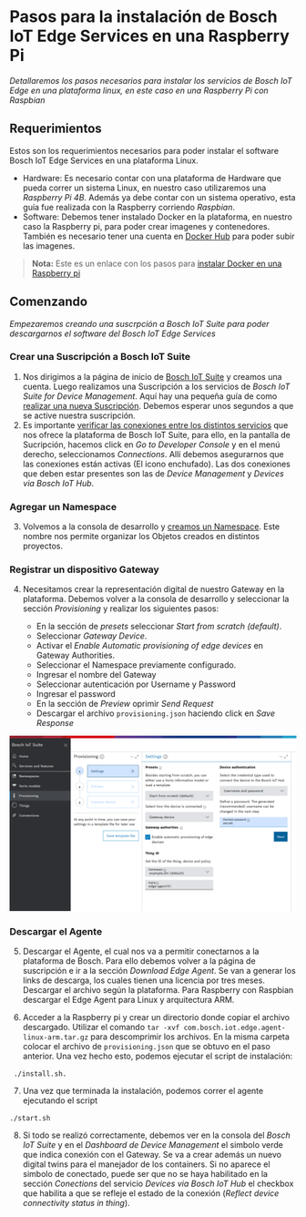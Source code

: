 # Pasos para la instalación de Bosch IoT Edge Services en una Raspberry Pi

_Detallaremos los pasos necesarios para instalar los servicios de Bosch IoT Edge en una plataforma linux, en este caso en una Raspberry Pi con Raspbian_

## Requerimientos
Estos son los requerimientos necesarios para poder instalar el software Bosch IoT Edge Services en una plataforma Linux.

* Hardware: Es necesario contar con una plataforma de Hardware que pueda correr un sistema Linux, en nuestro caso utilizaremos una _Raspberry Pi 4B_. Además ya debe contar con un sistema operativo, esta guía fue realizada con la Raspberry corriendo _Raspbian_.
* Software: Debemos tener instalado Docker en la plataforma, en nuestro caso la Raspberry pi, para poder crear imagenes y contenedores. También es necesario tener una cuenta en [Docker Hub](https://hub.docker.com/) para poder subir las imagenes.

> **Nota:** Este es un enlace con los pasos para [instalar Docker en una Raspberry pi](https://phoenixnap.com/kb/docker-on-raspberry-pi)


## Comenzando
_Empezaremos creando una suscrpción a Bosch IoT Suite para poder descargarnos el software del Bosch IoT Edge Services_

### Crear una Suscripción a Bosch IoT Suite

1. Nos dirigimos a la página de inicio de [Bosch IoT Suite](https://accounts.bosch-iot-suite.com) y creamos una cuenta. Luego realizamos una Suscripción a los servicios de _Bosch IoT Suite for Device Management_. Aquí hay una pequeña guía de como [realizar una nueva Suscripción](https://docs.bosch-iot-suite.com/device-management/Subscribe-a-service-instance.html). Debemos esperar unos segundos a que se active nuestra suscripción.
1. Es importante [verificar las conexiones entre los distintos servicios](https://docs.bosch-iot-suite.com/device-management/Check-your-connections.html) que nos ofrece la plataforma de Bosch IoT Suite, para ello, en la pantalla de Sucripción, hacemos click en _Go to Developer Console_ y en el menú derecho, seleccionamos _Connections_. Allí debemos asegurarnos que las conexiones están activas (El icono enchufado). Las dos conexiones que deben estar presentes son las de _Device Management_ y _Devices via Bosch IoT Hub_.

### Agregar un Namespace
3. Volvemos a la consola de desarrollo y [creamos un Namespace](https://docs.bosch-iot-suite.com/device-management/Register-a-namespace.html). Este nombre nos permite organizar los Objetos creados en distintos proyectos.

### Registrar un dispositivo Gateway
4. Necesitamos crear la representación digital de nuestro Gateway en la plataforma. Debemos volver a la consola de desarrollo y seleccionar la sección _Provisioning_ y realizar los siguientes pasos:

    - En la sección de _presets_ seleccionar _Start from scratch (default)_.
    - Seleccionar _Gateway Device_.
    - Activar el _Enable Automatic provisioning of edge devices_ en Gateway Authorities.
    - Seleccionar el Namespace previamente configurado.
    - Ingresar el nombre del Gateway
    - Seleccionar autenticación por Username y Password
    - Ingresar el password
    - En la sección de _Preview_ oprimir _Send Request_
    - Descargar el archivo `provisioning.json` haciendo click en _Save Response_

![Crear Gateway](/images/dm_getStarted_provisionDevConsole1.png)

### Descargar el Agente
5. Descargar el Agente, el cual nos va a permitir conectarnos a la plataforma de Bosch. Para ello debemos volver a la página de suscripción e ir a la sección _Download Edge Agent_. Se van a generar los links de descarga, los cuales tienen una licencia por tres meses. Descargar el archivo según la plataforma. Para Raspberry con Raspbian descargar el Edge Agent para Linux y arquitectura ARM.

6. Acceder a la Raspberry pi y crear un directorio donde copiar el archivo descargado. Utilizar el comando `tar -xvf com.bosch.iot.edge.agent-linux-arm.tar.gz` para descomprimir los archivos. En la misma carpeta colocar el archivo de `provisioning.json` que se obtuvo en el paso anterior. Una vez hecho esto, podemos ejecutar el script de instalación:

```
 ./install.sh.
```
7. Una vez que terminada la instalación, podemos correr el agente ejecutando el script 

```
./start.sh
```

8. Si todo se realizó correctamente, debemos ver en la consola del _Bosch IoT Suite_ y en el _Dashboard de Device Management_ el simbolo verde que indica conexión con el Gateway. Se va a crear además un nuevo digital twins para el manejador de los containers. Si no aparece el simbolo de conectado, puede ser que no se haya habilitado en la sección _Conections_ del servicio _Devices via Bosch IoT Hub_ el checkbox que habilita a que se refleje el estado de la conexión (_Reflect device connectivity status in thing_).


